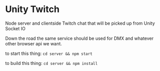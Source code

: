 Unity Twitch
===========================
Node server and clientside Twitch chat that will be picked up from Unity Socket IO

Down the road the same service should be used for DMX and whatever other browser api we want.

to start this thing:
`cd server && npm start`

to build this thing:
`cd server && npm install`
